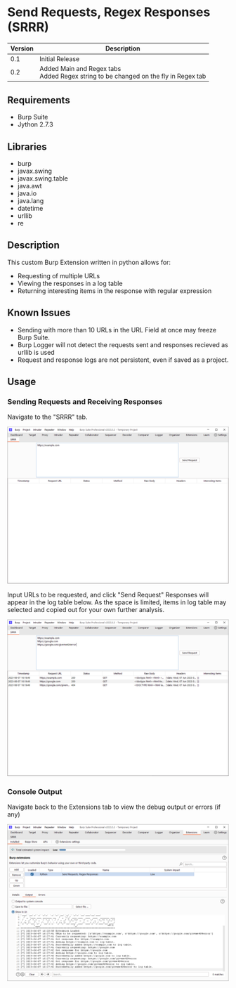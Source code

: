 # Send Requests, Regex Responses (SRRR)

| Version  | Description |
| ------------- | ------------- |
| 0.1  | Initial Release  |
| 0.2  | Added Main and Regex tabs <br/> Added Regex string to be changed on the fly in Regex tab |
        
## Requirements

- Burp Suite
- Jython 2.7.3

## Libraries

- burp
- javax.swing
- javax.swing.table
- java.awt
- java.io
- java.lang
- datetime
- urllib
- re

## Description

This custom Burp Extension written in python allows for:
- Requesting of multiple URLs
- Viewing the responses in a log table
- Returning interesting items in the response with regular expression

## Known Issues

- Sending with more than 10 URLs in the URL Field at once may freeze Burp Suite.
- Burp Logger will not detect the requests sent and responses recieved as urllib is used
- Request and response logs are not persistent, even if saved as a project.

## Usage

### Sending Requests and Receiving Responses

Navigate to the "SRRR" tab.

![SRRR v0.1 GUI](https://github.com/TheSwagLord69/Burp-Suite-Custom-Extension/blob/18fefb8bd7b463fb1cf8814dde9dab6d86505794/Images/SRRR%20GUI.png)

Input URLs to be requested, and click "Send Request"
Responses will appear in the log table below.
As the space is limited, items in log table may selected and copied out for your own further analysis.

![SRRR Request and Response](https://github.com/TheSwagLord69/Burp-Suite-Custom-Extension/blob/18fefb8bd7b463fb1cf8814dde9dab6d86505794/Images/SRRR%20Usage.png)

### Console Output

Navigate back to the Extensions tab to view the debug output or errors (if any)

![SRRR Console Output](https://github.com/TheSwagLord69/Burp-Suite-Custom-Extension/blob/4aa425187c3dc1e18ae7a46cabb58e68e91b5fbe/Images/SRRR%20Debug%20Messages.png)

